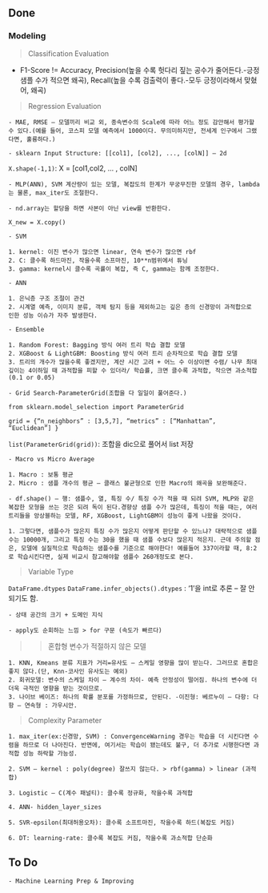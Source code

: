 ## Done

### Modeling

> Classification Evaluation

- F1-Score != Accuracy, Precision(높을 수록 헛다리 짚는 공수가 줄어든다.-긍정 샘플 수가 적으면 왜곡), Recall(높을 수록 검출력이 좋다.-모두 긍정이라해서 맞혔어, 왜곡)

> Regression Evaluation

	- MAE, RMSE – 모델끼리 비교 외, 종속변수의 Scale에 따라 어느 정도 감안해서 평가할 수 있다.(예를 들어, 코스피 모델 예측에서 1000이다. 무의미하지만, 전세계 인구에서 그랬다면, 훌륭하다.)

	- sklearn Input Structure: [[col1], [col2], ..., [colN]] – 2d
`X.shape(-1,1)`: X = [col1,col2, ... , colN]

	- MLP(ANN), SVM 계산량이 있는 모델, 복잡도의 한계가 무궁무진한 모델의 경우, lambda는 물론, max_iter도 조절한다.

	- nd.array는 할당을 하면 사본이 아닌 view를 반환한다.
`X_new = X.copy()`

	- SVM

	1. kernel: 이진 변수가 많으면 linear, 연속 변수가 많으면 rbf
	2. C: 클수록 하드마진, 작을수록 소프마진, 10**n범위에서 튜닝
	3. gamma: kernel시 클수록 곡률이 복잡, 즉 C, gamma는 함께 조정한다. 

	- ANN

	1. 은닉층 구조 조절이 관건
	2. 시계열 예측, 이미지 분류, 객체 탐지 등을 제외하고는 깊은 층의 신경망이 과적합으로 인한 성능 이슈가 자주 발생한다.

	- Ensemble

	1. Random Forest: Bagging 방식 여러 트리 학습 결합 모델
	2. XGBoost & LightGBM: Boosting 방식 여러 트리 순차적으로 학습 결합 모델
	3. 트리의 개수가 많을수록 좋겠지만, 계산 시간 고려 + 어느 수 이상이면 수렴/ 나무 최대 깊이는 4이하일 때 과적합을 피할 수 있더라/ 학습률, 크면 클수록 과적합, 작으면 과소적합 (0.1 or 0.05)

	- Grid Search-ParameterGrid(조합을 다 일일이 풀어준다.)

`from sklearn.model_selection import ParameterGrid`

`grid = {“n_neighbors” : [3,5,7], “metrics” : [“Manhattan”, “Euclidean”] }`

`list(ParameterGrid(grid))`: 조합을 dic으로 풀어서 list 저장

	- Macro vs Micro Average

	1. Macro : 보통 평균
	2. Micro : 샘플 개수의 평균 – 클래스 불균형으로 인한 Macro의 왜곡을 보완해준다.

	- df.shape() – 행: 샘플수, 열, 특징 수/ 특징 수가 적을 때 되려 SVM, MLP와 같은 복잡한 모형을 쓰는 것은 되려 독이 된다.경향상 샘플 수가 많은데, 특징이 적을 때는, 여러 트리들을 앙상블하는 모델, RF, XGBoost, LightGBM이 성능이 좋게 나왔을 것이다.

	1. 그렇다면, 샘플수가 많은지 특징 수가 많은지 어떻게 판단할 수 있느냐? 대략적으로 샘플 수는 10000개, 그리고 특징 수는 30을 했을 때 샘플 수보다 많은지 적은지. 근데 주의할 점은, 모델에 실질적으로 학습하는 샘플수를 기준으로 해야한다! 예를들어 337이라할 때, 8:2로 학습시킨다면, 실제 비교시 참고해야할 샘플수 260개정도로 본다.

 

> Variable Type

`DataFrame.dtypes`
`DataFrame.infer_objects().dtypes` : ‘1’을 int로 추론 – 잘 안되기도 함.

	- 상태 공간의 크기 + 도메인 지식

	- apply도 순회하는 느낌 > for 구문 (속도가 빠르다)

 

> > 혼합형 변수가 적절하지 않은 모델

	1. KNN, Kmeans 분류 지표가 거리=유사도 – 스케일 영향을 많이 받는다. 그러므로 혼합은 좋지 않다.(단, Knn-코사인 유사도는 예외)
	2. 회귀모델: 변수의 스케일 차이 – 계수의 차이- 예측 안정성이 떨어짐. 하나의 변수에 더더욱 극적인 영향을 받는 것이므로.
	3. 나이브 베이즈: 하나의 확률 분포를 가정하므로, 안된다. -이진형: 베르누이 – 다항: 다항 – 연속형 : 가우시안.

> Complexity Parameter

	1. max_iter(ex:신경망, SVM) : ConvergenceWarning 경우는 학습을 더 시킨다면 수렴을 하므로 더 나아진다. 반면에, 여기서는 학습이 됐는데도 불구, 더 추가로 시행한다면 과적합 성능 하락할 가능성.

	2. SVM – kernel : poly(degree) 잘쓰지 않는다. > rbf(gamma) > linear (과적합)

	3. Logistic – C(계수 패널티): 클수록 정규화, 작을수록 과적합

	4. ANN- hidden_layer_sizes

	5. SVR-epsilon(최대허용오차): 클수록 소프트마진, 작을수록 하드(복잡도 커짐)

	6. DT: learning-rate: 클수록 복잡도 커짐, 작을수록 과소적합 단순화

## To Do

	- Machine Learning Prep & Improving
